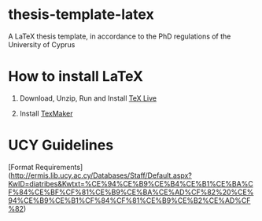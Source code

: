 thesis-template-latex
=====================

A LaTeX thesis template, in accordance to the PhD regulations of the University of Cyprus

How to install LaTeX
=====================

1. Download, Unzip, Run and Install [TeX Live](http://www.tug.org/texlive/acquire-netinstall.html) 

2. Install [TexMaker](http://www.xm1math.net/texmaker/)



UCY Guidelines
=====================

[Format Requirements] (http://ermis.lib.ucy.ac.cy/Databases/Staff/Default.aspx?KwID=diatribes&Kwtxt=%CE%94%CE%B9%CE%B4%CE%B1%CE%BA%CF%84%CE%BF%CF%81%CE%B9%CE%BA%CE%AD%CF%82%20%CE%94%CE%B9%CE%B1%CF%84%CF%81%CE%B9%CE%B2%CE%AD%CF%82)

